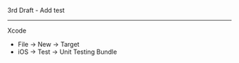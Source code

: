 3rd Draft - Add test

- - - - 

Xcode

* File -> New -> Target
* iOS -> Test -> Unit Testing Bundle
